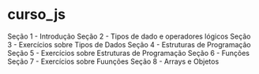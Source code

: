 # curso_js

Seção 1 - Introdução
Seção 2 - Tipos de dado e operadores lógicos
Seção 3 - Exercícios sobre Tipos de Dados
Seção 4 - Estruturas de Programação
Seção 5 - Exercícios sobre Estruturas de Programação
Seção 6 - Funções
Seção 7 - Exercícios sobre Fuunções
Seção 8 - Arrays e Objetos